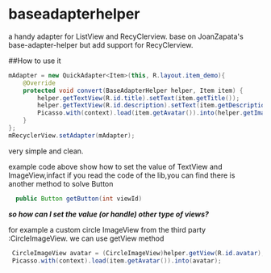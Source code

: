 # baseadapterhelper
a handy adapter for ListView and RecyClerview. base on JoanZapata's base-adapter-helper but add support for RecyClerview.

##How to use it

```java
mAdapter = new QuickAdapter<Item>(this, R.layout.item_demo){
    @Override
    protected void convert(BaseAdapterHelper helper, Item item) {
        helper.getTextView(R.id.title).setText(item.getTitle());
        helper.getTextView(R.id.description).setText(item.getDescription());
        Picasso.with(context).load(item.getAvatar()).into(helper.getImageView(R.id.avatar));
    }
};
mRecyclerView.setAdapter(mAdapter);
```
very simple and clean.

example code above show how to set the value of TextView and ImageView,infact if you read the code of the lib,you can find there is another method to solve Button
```java
  public Button getButton(int viewId)
```
***so how can I set the value (or handle) other type of views?***

for example a custom circle ImageView from the third party :CircleImageView.
we can use getView method  
```java
 CircleImageView avatar = (CircleImageView)helper.getView(R.id.avatar);
 Picasso.with(context).load(item.getAvatar()).into(avatar);
```

